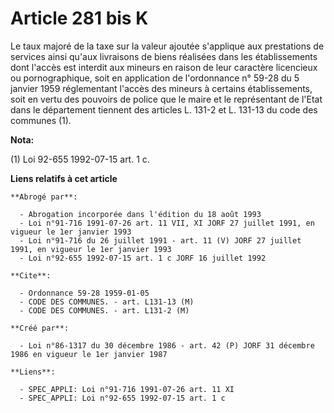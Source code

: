 # Article 281 bis K

Le taux majoré de la taxe sur la valeur ajoutée s'applique aux prestations de services ainsi qu'aux livraisons de biens
réalisées dans les établissements dont l'accès est interdit aux mineurs en raison de leur caractère licencieux ou
pornographique, soit en application de l'ordonnance n° 59-28 du 5 janvier 1959 réglementant l'accès des mineurs à certains
établissements, soit en vertu des pouvoirs de police que le maire et le représentant de l'Etat dans le département tiennent
des articles L. 131-2 et L. 131-13 du code des communes (1).

**Nota:**

(1) Loi 92-655 1992-07-15 art. 1 c.

**Liens relatifs à cet article**

	**Abrogé par**:

	  - Abrogation incorporée dans l'édition du 18 août 1993
	  - Loi n°91-716 1991-07-26 art. 11 VII, XI JORF 27 juillet 1991, en vigueur le 1er janvier 1993
	  - Loi n°91-716 du 26 juillet 1991 - art. 11 (V) JORF 27 juillet 1991, en vigueur le 1er janvier 1993
	  - Loi n°92-655 1992-07-15 art. 1 c JORF 16 juillet 1992

	**Cite**:

	  - Ordonnance 59-28 1959-01-05
	  - CODE DES COMMUNES. - art. L131-13 (M)
	  - CODE DES COMMUNES. - art. L131-2 (M)

	**Créé par**:

	  - Loi n°86-1317 du 30 décembre 1986 - art. 42 (P) JORF 31 décembre 1986 en vigueur le 1er janvier 1987

	**Liens**:

	  - SPEC_APPLI: Loi n°91-716 1991-07-26 art. 11 XI
	  - SPEC_APPLI: Loi n°92-655 1992-07-15 art. 1 c
